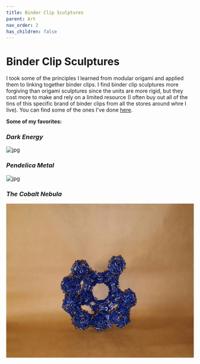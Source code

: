 ```yaml
---
title: Binder Clip Sculptures
parent: Art
nav_order: 2
has_children: false
---
```


# Binder Clip Sculptures


I took some of the principles I learned from modular origami and applied them to linking together binder clips. I find binder clip sculptures more forgiving than origami sculptures since the units are more rigid, but they cost more to make and rely on a limited resource (I often buy out all of the tins of this specific brand of binder clips from all the stores around whre I live). You can find some of the ones I've done [here](https://drive.google.com/open?id=1uABK2NUtKT1iUfCFFVFfhH9nnlzSPueE).

**Some of my favorites:**

### *Dark Energy*

![jpg](dark-energy.jpg)

### *Pendelica Metal*

![jpg](pendelica-metal.jpg)

### *The Cobalt Nebula*

![jpg](cobalt-nebula.jpg)


